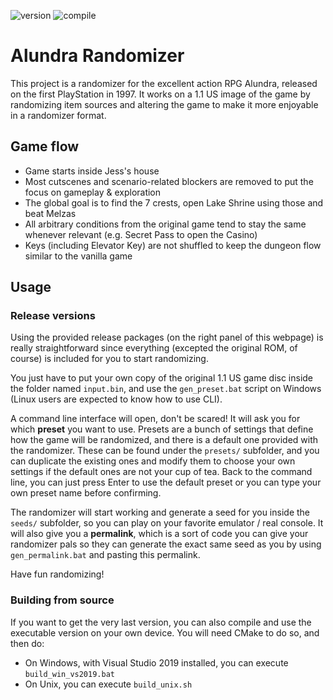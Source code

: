 ![version](https://img.shields.io/badge/Version-1.0.2-blue)
![compile](https://github.com/Dinopony/alundra-randomizer/workflows/Compile/badge.svg)

# Alundra Randomizer

This project is a randomizer for the excellent action RPG Alundra, released on the first PlayStation in 1997.
It works on a 1.1 US image of the game by randomizing item sources and altering the game to make it more enjoyable in a randomizer format.

## Game flow

- Game starts inside Jess's house
- Most cutscenes and scenario-related blockers are removed to put the focus on gameplay & exploration
- The global goal is to find the 7 crests, open Lake Shrine using those and beat Melzas
- All arbitrary conditions from the original game tend to stay the same whenever relevant (e.g. Secret Pass to open the Casino)
- Keys (including Elevator Key) are not shuffled to keep the dungeon flow similar to the vanilla game

## Usage

### Release versions

Using the provided release packages (on the right panel of this webpage) is really straightforward since everything
(excepted the original ROM, of course) is included for you to start randomizing.

You just have to put your own copy of the original 1.1 US game disc inside the folder named `input.bin`, and use the 
`gen_preset.bat` script on Windows (Linux users are expected to know how to use CLI).

A command line interface will open, don't be scared! It will ask you for which **preset** you want to use. Presets are a
bunch of settings that define how the game will be randomized, and there is a default one provided with the randomizer.
These can be found under the `presets/` subfolder, and you can duplicate the existing ones and modify them to choose
your own settings if the default ones are not your cup of tea.
Back to the command line, you can just press Enter to use the default preset or you can type your own preset name before
confirming.

The randomizer will start working and generate a seed for you inside the `seeds/` subfolder, so you can play on your
favorite emulator / real console. It will also give you a **permalink**, which is a sort of code you can give your
randomizer pals so they can generate the exact same seed as you by using `gen_permalink.bat` and pasting this permalink.

Have fun randomizing!

### Building from source

If you want to get the very last version, you can also compile and use the executable version on your own device. You
will need CMake to do so, and then do:

- On Windows, with Visual Studio 2019 installed, you can execute `build_win_vs2019.bat`
- On Unix, you can execute `build_unix.sh`
